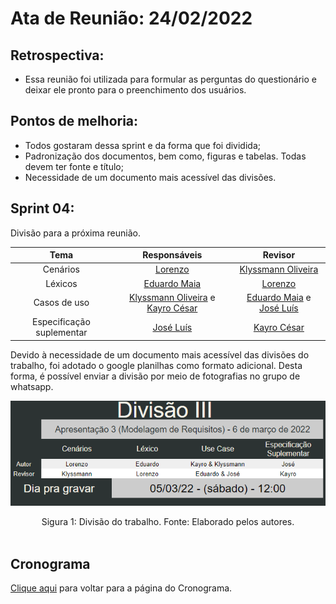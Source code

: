 # Ata de Reunião: 24/02/2022

## Retrospectiva:
- Essa reunião foi utilizada para formular as perguntas do questionário e deixar ele pronto para o preenchimento dos usuários.

## Pontos de melhoria:
- Todos gostaram dessa sprint e da forma que foi dividida;
- Padronização dos documentos, bem como, figuras e tabelas. Todas devem ter fonte e título;
- Necessidade de um documento mais acessível das divisões.

## Sprint 04:
Divisão para a próxima reunião.

| Tema | Responsáveis | Revisor |
| :-: | :-: | :-: |
| Cenários | [Lorenzo][lorenzo-github] | [Klyssmann Oliveira][klyssmann-github] |
| Léxicos | [Eduardo Maia][eduardo-github] | [Lorenzo][lorenzo-github] |
| Casos de uso | [Klyssmann Oliveira][klyssmann-github]  e [Kayro César][kayro-github] | [Eduardo Maia][eduardo-github] e [José Luís][jose-github] |
| Especificação suplementar | [José Luís][jose-github] | [Kayro César][kayro-github]  |


[eduardo-github]:https://github.com/eduardomr
[klyssmann-github]:https://github.com/klyssmannoliveira
[jose-github]:https://github.com/joseluis-rt
[augusto-github]:https://github.com/augustocrmg
[lorenzo-github]:https://github.com/lorenzo7377
[kayro-github]:https://github.com/kayrocesar



Devido à necessidade de um documento mais acessível das divisões do trabalho, foi adotado o google planilhas como formato adicional. Desta forma, é possível enviar a divisão por meio de fotografias no grupo de whatsapp.



<center>

<p align = "center"><img src="https://raw.githubusercontent.com/Requisitos-de-Software/2021.2-PontoFacil/master/docs/assets/imagens/divisaoIII.png"</p><br>

<figcaption>Sigura 1: Divisão do trabalho. Fonte: Elaborado pelos autores.</figcaption>

</center>

<br>





## Cronograma

[Clique aqui](https://requisitos-de-software.github.io/2021.2-PontoFacil/planejamento/cronograma/) para voltar para a página do Cronograma.
